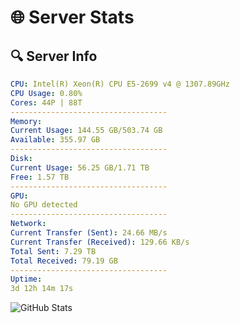 # 🌐 Server Stats
## 🔍 Server Info
```yaml
CPU: Intel(R) Xeon(R) CPU E5-2699 v4 @ 1307.89GHz
CPU Usage: 0.80%
Cores: 44P | 88T
-----------------------------------
Memory:
Current Usage: 144.55 GB/503.74 GB
Available: 355.97 GB
-----------------------------------
Disk:
Current Usage: 56.25 GB/1.71 TB
Free: 1.57 TB
-----------------------------------
GPU:
No GPU detected
-----------------------------------
Network:
Current Transfer (Sent): 24.66 MB/s
Current Transfer (Received): 129.66 KB/s
Total Sent: 7.29 TB
Total Received: 79.19 GB
-----------------------------------
Uptime:
3d 12h 14m 17s
```
![GitHub Stats](https://img.shields.io/badge/Updated-2025-03-11_09:37:06-blue)